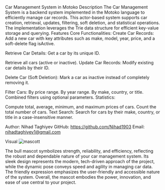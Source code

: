 Car Management System in Motoko
Description
The Car Management System is a backend system implemented in the Motoko language to efficiently manage car records. This actor-based system supports car creation, retrieval, updates, filtering, soft deletion, and statistical operations. The implementation leverages the Trie data structure for efficient key-value storage and querying.
Features
Core Functionalities:
Create Car Records: Add a new car with key attributes such as make, model, year, price, and a soft-delete flag isActive.

Retrieve Car Details:
Get a car by its unique ID.

Retrieve all cars (active or inactive).
Update Car Records: Modify existing car details by their ID.

Delete Car (Soft Deletion): Mark a car as inactive instead of completely removing it.

Filter Cars:
By price range.
By year range.
By make, country, or title.
Combined filters using optional parameters.
Statistics:

Compute total, average, minimum, and maximum prices of cars.
Count the total number of cars.
Text Search:
Search for cars by their make, country, or title in a case-insensitive manner.

Author:
Nihad Taghiyev
GitHub: https://github.com/Nihad1903
Email: nihadtaghiyev1@gmail.com


Visual
![mascott](https://github.com/user-attachments/assets/958ac971-e2d7-4086-8c41-22df60ab7028)

The bull mascot symbolizes strength, reliability, and efficiency, reflecting the robust and dependable nature of your car management system. Its sleek design represents the modern, tech-driven approach of the project, while the dynamic pose conveys speed and agility in managing car data. The friendly expression emphasizes the user-friendly and accessible nature of the system. Overall, the mascot embodies the power, innovation, and ease of use central to your project.
